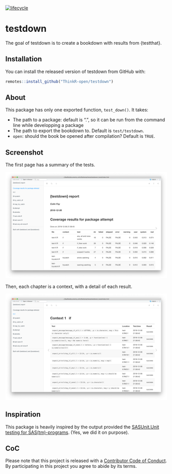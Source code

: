 
<!-- README.md is generated from README.Rmd. Please edit that file -->

[![lifecycle](https://img.shields.io/badge/lifecycle-experimental-orange.svg)](https://www.tidyverse.org/lifecycle/#experimental)

# testdown

The goal of testdown is to create a bookdown with results from
{testthat}.

## Installation

You can install the released version of testdown from GitHub with:

``` r
remotes::install_github("ThinkR-open/testdown")
```

## About

This package has only one exported function, `test_down()`. It takes:

  - The path to a package: default is “.”, so it can be run from the
    command line while developping a package
  - The path to export the bookdown to. Default is `test/testdown`.
  - `open`: should the book be opened after compilation? Default is
    `TRUE`.

## Screenshot

The first page has a summary of the tests.

![](readmefigs/home.png)

Then, each chapter is a context, with a detail of each result.

![](readmefigs/context.png)

## Inspiration

This package is heavily inspired by the output provided the
[SASUnit.Unit testing for
SAS(tm)-programs](https://sourceforge.net/p/sasunit/). (Yes, we did it
on purpose).

## CoC

Please note that this project is released with a [Contributor Code of
Conduct](CODE_OF_CONDUCT.md). By participating in this project you agree
to abide by its terms.
